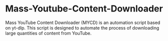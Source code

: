 # Mass-Youtube-Content-Downloader
Mass YouTube Content Downloader (MYCD) is an automation script based on yt-dlp. This script is designed to automate the process of downloading large quantities of content from YouTube.
